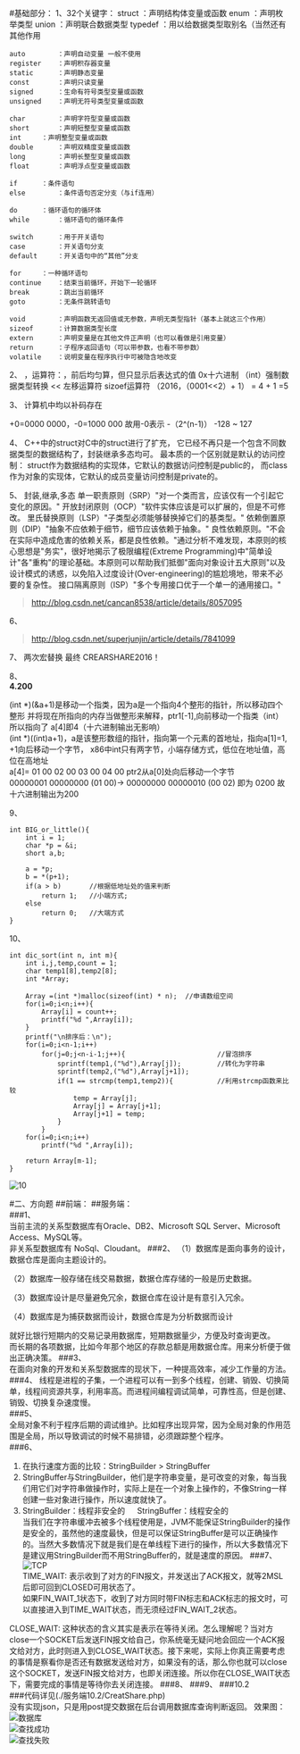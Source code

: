 #基础部分：
1、32个关键字：
	struct		：声明结构体变量或函数
	enum 		：声明枚举类型
	union		：声明联合数据类型
	typedef		：用以给数据类型取别名（当然还有其他作用

	auto		：声明自动变量 一般不使用
	register	：声明积存器变量
	static 		：声明静态变量
	const 		：声明只读变量
	signed		：生命有符号类型变量或函数
	unsigned	：声明无符号类型变量或函数

	char 		：声明字符型变量或函数
	short 		：声明短整型变量或函数
	int		：声明整型变量或函数
	double		：声明双精度变量或函数
	long		：声明长整型变量或函数
	float		：声明浮点型变量或函数

	if		：条件语句
	else 		：条件语句否定分支（与if连用）

	do 		：循环语句的循环体
	while 		：循环语句的循环条件

	switch 		：用于开关语句
	case		：开关语句分支
	default		：开关语句中的“其他”分支

	for		：一种循环语句
	continue	：结束当前循环，开始下一轮循环
	break		：跳出当前循环
	goto		：无条件跳转语句

	void 		：声明函数无返回值或无参数，声明无类型指针（基本上就这三个作用）
	sizeof		：计算数据类型长度
	extern		：声明变量是在其他文件正声明（也可以看做是引用变量）
	return 		：子程序返回语句（可以带参数，也看不带参数）
	volatile	：说明变量在程序执行中可被隐含地改变
2、
，运算符：，前后均匀算，但只显示后表达式的值
0x十六进制  （int）强制数据类型转换	<< 左移运算符	sizoef运算符 
（2016，（0001<<2）+ 1）    = 4 + 1 =5  
  
3、
计算机中均以补码存在  

+0=0000 0000，-0=1000 000   故用-0表示 -（2^(n-1)）   -128 ~ 127  
  
4、
C++中的struct对C中的struct进行了扩充，
它已经不再只是一个包含不同数据类型的数据结构了，封装继承多态均可。
最本质的一个区别就是默认的访问控制：
struct作为数据结构的实现体，它默认的数据访问控制是public的，
而class作为对象的实现体，它默认的成员变量访问控制是private的。  

5、
封装,继承,多态
单一职责原则（SRP）"对一个类而言，应该仅有一个引起它变化的原因。"
开放封闭原则（OCP）"软件实体应该是可以扩展的，但是不可修改。
里氏替换原则（LSP）"子类型必须能够替换掉它们的基类型。"
依赖倒置原则（DIP）"抽象不应依赖于细节，细节应该依赖于抽象。"
良性依赖原则。"不会在实际中造成危害的依赖关系，都是良性依赖。"通过分析不难发现，本原则的核心思想是"务实"，很好地揭示了极限编程(Extreme Programming)中"简单设计"各"重构"的理论基础。本原则可以帮助我们抵御"面向对象设计五大原则"以及设计模式的诱惑，以免陷入过度设计(Over-engineering)的尴尬境地，带来不必要的复杂性。
接口隔离原则（ISP）"多个专用接口优于一个单一的通用接口。"
><http://blog.csdn.net/cancan8538/article/details/8057095>  
  
6、  
><http://blog.csdn.net/superjunjin/article/details/7841099>
  
7、
两次宏替换 最终	CREARSHARE2016！  

8、	
**4.200**  

(int *)(&a+1)是移动一个指类，因为a是一个指向4个整形的指针，所以移动四个整形
并将现在所指向的内存当做整形来解释，ptr1[-1],向前移动一个指类（int）所以指向了
a[4]即4（十六进制输出无影响）  
(int *)((int)a+1)，a是该整形数组的指针，指向第一个元素的首地址，指向a[1]=1, +1向后移动一个字节，
x86中int只有两字节，小端存储方式，低位在地址值，高位在高地址  
a[4]= 01 00  02 00 03 00 04 00  ptr2从a[0]处向后移动一个字节  
00000001 00000000 (01 00)-> 00000000 00000010 (00 02) 即为 0200 故十六进制输出为200 
  
9、
  
	int BIG_or_little(){
		int i = 1;
		char *p = &i;
		short a,b;

		a = *p;
		b = *(p+1);
		if(a > b)		//根据低地址处的值来判断
			return 1;	//小端方式;
		else
			return 0;	//大端方式
	}	
10、  

	int dic_sort(int n, int m){
		int i,j,temp,count = 1;
		char temp1[8],temp2[8];					
		int *Array;

		Array =(int *)malloc(sizeof(int) * n);	//申请数组空间
		for(i=0;i<n;i++){
			Array[i] = count++;
			printf("%d ",Array[i]);
		}
		printf("\n排序后：\n");	
		for(i=0;i<n-1;i++)
			for(j=0;j<n-i-1;j++){						//冒泡排序
				sprintf(temp1,("%d"),Array[j]);			//转化为字符串
				sprintf(temp2,("%d"),Array[j+1]);
				if(1 == strcmp(temp1,temp2)){			//利用strcmp函数来比较
					temp = Array[j];
					Array[j] = Array[j+1];
					Array[j+1] = temp;
				}
			}
		for(i=0;i<n;i++)
			printf("%d ",Array[i]);

		return Array[m-1];
	}
 
![10](./10.png)

#二、方向题
##前端：
##服务端：  
###1、  
当前主流的关系型数据库有Oracle、DB2、Microsoft SQL Server、Microsoft Access、MySQL等。  
非关系型数据库有 NoSql、Cloudant。
###2、
（1）数据库是面向事务的设计，数据仓库是面向主题设计的。

（2）数据库一般存储在线交易数据，数据仓库存储的一般是历史数据。 

（3）数据库设计是尽量避免冗余，数据仓库在设计是有意引入冗余。 

（4）数据库是为捕获数据而设计，数据仓库是为分析数据而设计  
   
就好比银行短期内的交易记录用数据库，短期数据量少，方便及时查询更改。  
而长期的各项数据，比如今年那个地区的存款总额是用数据仓库。用来分析便于做出正确决策。
###3、  
在面向对象的开发和关系型数据库的现状下，一种提高效率，减少工作量的方法。
###4、
线程是进程的子集，一个进程可以有一到多个线程，创建、销毁、切换简单，线程间资源共享，利用率高。而进程间编程调试简单，可靠性高，但是创建、销毁、切换复杂速度慢。  
###5、  
全局对象不利于程序后期的调试维护。比如程序出现异常，因为全局对象的作用范围是全局，所以导致调试的时候不易排错，必须跟踪整个程序。  
###6、  
1.  在执行速度方面的比较：StringBuilder >  StringBuffer   
2.  StringBuffer与StringBuilder，他们是字符串变量，是可改变的对象，每当我们用它们对字符串做操作时，实际上是在一个对象上操作的，不像String一样创建一些对象进行操作，所以速度就快了。
3.  StringBuilder：线程非安全的
　 	StringBuffer：线程安全的  
   当我们在字符串缓冲去被多个线程使用是，JVM不能保证StringBuilder的操作是安全的，虽然他的速度最快，但是可以保证StringBuffer是可以正确操作的。当然大多数情况下就是我们是在单线程下进行的操作，所以大多数情况下是建议用StringBuilder而不用StringBuffer的，就是速度的原因。
###7、
![TCP](./TCP.png)  
TIME\_WAIT:  表示收到了对方的FIN报文，并发送出了ACK报文，就等2MSL后即可回到CLOSED可用状态了。  
如果FIN\_WAIT\_1状态下，收到了对方同时带FIN标志和ACK标志的报文时，可以直接进入到TIME\_WAIT状态，而无须经过FIN\_WAIT\_2状态。    

CLOSE\_WAIT: 这种状态的含义其实是表示在等待关闭。怎么理解呢？当对方close一个SOCKET后发送FIN报文给自己，你系统毫无疑问地会回应一个ACK报文给对方，此时则进入到CLOSE_WAIT状态。接下来呢，实际上你真正需要考虑的事情是察看你是否还有数据发送给对方，如果没有的话，那么你也就可以close这个SOCKET，发送FIN报文给对方，也即关闭连接。所以你在CLOSE\_WAIT状态下，需要完成的事情是等待你去关闭连接。
###8、
###9、
###10.2  
###代码详见(./服务端10.2/CreatShare.php)  
没有实现json，只是用post提交数据在后台调用数据库查询判断返回。
效果图：  
![数据库](./服务端10.2/数据库.png)  
![查找成功](./服务端10.2/查找成功.png)  
![查找失败](./服务端10.2/查找成功.png)







